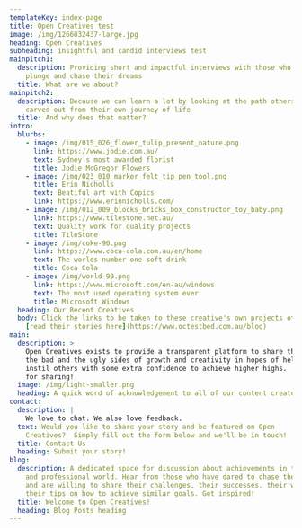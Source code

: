 ```yaml
---
templateKey: index-page
title: Open Creatives test
image: /img/1266032437-large.jpg
heading: Open Creatives
subheading: insightful and candid interviews test
mainpitch1:
  description: Providing short and impactful interviews with those who take the
    plunge and chase their dreams
  title: What are we about?
mainpitch2:
  description: Because we can learn a lot by looking at the path others have
    carved out from their own journey of life
  title: And why does that matter?
intro:
  blurbs:
    - image: /img/015_026_flower_tulip_present_nature.png
      link: https://www.jodie.com.au/
      text: Sydney's most awarded florist
      title: Jodie McGregor Flowers
    - image: /img/023_010_marker_felt_tip_pen_tool.png
      title: Erin Nicholls
      text: Beatiful art with Copics
      link: https://www.erinnicholls.com/
    - image: /img/012_009_blocks_bricks_box_constructor_toy_baby.png
      link: https://www.tilestone.net.au/
      text: Quality work for quality projects
      title: TileStone
    - image: /img/coke-90.png
      link: https://www.coca-cola.com.au/en/home
      text: The worlds number one soft drink
      title: Coca Cola
    - image: /img/world-90.png
      link: https://www.microsoft.com/en-au/windows
      text: The most used operating system ever
      title: Microsoft Windows
  heading: Our Recent Creatives
  body: Click the links to be taken to these creative's own projects otherwise
    [read their stories here](https://www.octestbed.com.au/blog)
main:
  description: >
    Open Creatives exists to provide a transparent platform to share the good
    the bad and the ugly sides of growth and creativity in hopes of helping to
    instil others with some extra confidence to achieve higher highs.  Thank you
    for sharing!
  image: /img/light-smaller.png
  heading: A quick word of acknowledgement to all of our content creators
contact:
  description: |
    We love to chat. We also love feedback.
  text: Would you like to share your story and be featured on Open
    Creatives?  Simply fill out the form below and we'll be in touch!
  title: Contact Us
  heading: Submit your story!
blog:
  description: A dedicated space for discussion about achievements in the personal
    and professional world. Hear from those who have dared to chase their dreams
    and are willing to share their challenges, their successes, their wisdom and
    their tips on how to achieve similar goals. Get inspired!
  title: Welcome to Open Creatives!
  heading: Blog Posts heading
---
```

